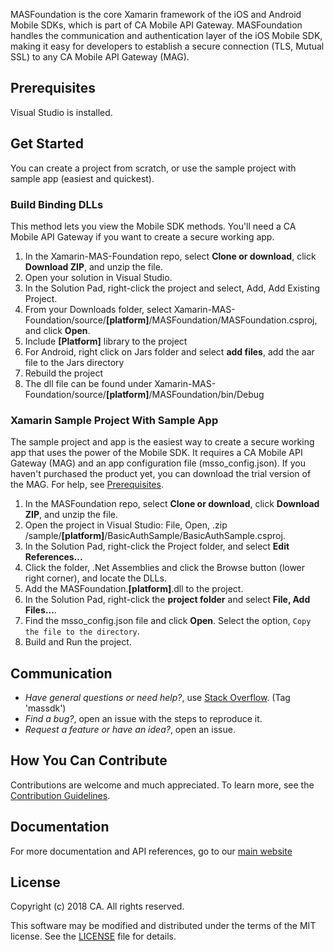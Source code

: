 MASFoundation is the core Xamarin framework of the iOS and Android Mobile SDKs, which is part of CA Mobile API Gateway. MASFoundation handles the communication and authentication layer of the iOS Mobile SDK, making it easy for developers to establish a secure connection (TLS, Mutual SSL) to any CA Mobile API Gateway (MAG).

## Prerequisites

Visual Studio is installed.

## Get Started

You can create a project from scratch, or use the sample project with sample app (easiest and quickest).

### Build Binding DLLs

This method lets you view the Mobile SDK methods. You'll need a CA Mobile API Gateway if you want to create a secure working app.

1. In the Xamarin-MAS-Foundation repo, select **Clone or download**, click **Download ZIP**, and unzip the file.
2. Open your solution in Visual Studio.
3. In the Solution Pad, right-click the project and select, Add, Add Existing Project.
3. From your Downloads folder, select Xamarin-MAS-Foundation/source/**[platform]**/MASFoundation/MASFoundation.csproj, and click **Open**.
4. Include **[Platform]** library to the project
5. For Android, right click on Jars folder and select **add files**, add the aar file to the Jars directory
6. Rebuild the project
7. The dll file can be found under  Xamarin-MAS-Foundation/source/**[platform]**/MASFoundation/bin/Debug

### Xamarin Sample Project With Sample App

The sample project and app is the easiest way to create a secure working app that uses the power of the Mobile SDK. It requires a CA Mobile API Gateway (MAG) and an app configuration file (msso_config.json). If you haven't purchased the product yet, you can download the trial version of the MAG. For help, see [Prerequisites][prerequisites].

1. In the MASFoundation repo, select **Clone or download**, click **Download ZIP**, and unzip the file. 
2. Open the project in Visual Studio:  File, Open, .zip /sample/**[platform]**/BasicAuthSample/BasicAuthSample.csproj.
3. In the Solution Pad, right-click the Project folder, and select **Edit References...**
4. Click the folder, .Net Assemblies and click the Browse button (lower right corner), and locate the DLLs. 
5. Add the MASFoundation.**[platform]**.dll to the project.
6. In the Solution Pad, right-click the **project folder** and select **File, Add Files...**.
7. Find the msso_config.json file and click **Open**. Select the option, `Copy the file to the directory`.
8. Build and Run the project.

## Communication

- *Have general questions or need help?*, use [Stack Overflow][StackOverflow]. (Tag 'massdk')
- *Find a bug?*, open an issue with the steps to reproduce it.
- *Request a feature or have an idea?*, open an issue.

## How You Can Contribute

Contributions are welcome and much appreciated. To learn more, see the [Contribution Guidelines][contributing].

## Documentation

For more documentation and API references, go to our [main website][docs]

## License

Copyright (c) 2018 CA. All rights reserved.

This software may be modified and distributed under the terms
of the MIT license. See the [LICENSE][license-link] file for details.

 [mag]: https://docops.ca.com/mag
 [mas.ca.com]: http://mas.ca.com/
 [get-started]: http://mas.ca.com/get-started/
 [docs]: http://mas.ca.com/docs/
 [blog]: http://mas.ca.com/blog/
 [videos]: https://www.ca.com/us/developers/mas/videos.html
 [StackOverflow]: http://stackoverflow.com/questions/tagged/massdk
 [download]: https://github.com/CAAPIM/iOS-MAS-Foundation/archive/master.zip
 [contributing]: https://github.com/CAAPIM/iOS-MAS-Foundation/blob/develop/CONTRIBUTING.md
 [license-link]: /LICENSE
 [prerequisites]: http://mas.ca.com/docs/ios/1.6.00/guides/#prerequisites
